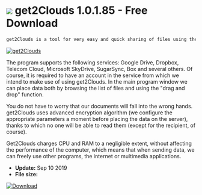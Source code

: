 # ![](https://cdn.softexe.net/static/icon/win.gif) get2Clouds 1.0.1.85 - Free Download

```sh
get2Clouds is a tool for very easy and quick sharing of files using the cloud.
```
[![get2Clouds](https://gallery.dpcdn.pl/imgc/Tools/82629/g_-_420x350_1.5_-_x1b4e6a71-01b9-4506-a442-32298eda4486.jpg)](https://softexe.net/win/internet/cloud-storage/get2clouds:hbpR.html)

The program supports the following services: Google Drive, Dropbox, Telecom Cloud, Microsoft SkyDrive, SugarSync, Box and several others. Of course, it is required to have an account in the service from which we intend to make use of using get2Clouds. In the main program window we can place data both by browsing the list of files and using the "drag and drop" function.
 
 You do not have to worry that our documents will fall into the wrong hands. get2Clouds uses advanced encryption algorithm (we configure the appropriate parameters a moment before placing the data on the server), thanks to which no one will be able to read them (except for the recipient, of course).
 
 Get2Clouds charges CPU and RAM to a negligible extent, without affecting the performance of the computer, which means that when sending data, we can freely use other programs, the internet or multimedia applications.


- **Update:** Sep 10 2019
- **File size:** 

[![Download](https://cdn.softexe.net/static/img/download.png)](https://softexe.net/win/internet/cloud-storage/get2clouds:hbpR.html)

